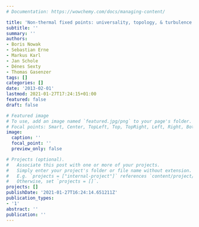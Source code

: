 ```yaml
---
# Documentation: https://wowchemy.com/docs/managing-content/

title: 'Non-thermal fixed points: universality, topology, & turbulence in Bose gases'
subtitle: ''
summary: ''
authors:
- Boris Nowak
- Sebastian Erne
- Markus Karl
- Jan Schole
- Dénes Sexty
- Thomas Gasenzer
tags: []
categories: []
date: '2013-02-01'
lastmod: 2021-01-27T17:24:15+01:00
featured: false
draft: false

# Featured image
# To use, add an image named `featured.jpg/png` to your page's folder.
# Focal points: Smart, Center, TopLeft, Top, TopRight, Left, Right, BottomLeft, Bottom, BottomRight.
image:
  caption: ''
  focal_point: ''
  preview_only: false

# Projects (optional).
#   Associate this post with one or more of your projects.
#   Simply enter your project's folder or file name without extension.
#   E.g. `projects = ["internal-project"]` references `content/project/deep-learning/index.md`.
#   Otherwise, set `projects = []`.
projects: []
publishDate: '2021-01-27T16:24:14.651211Z'
publication_types:
- '1'
abstract: ''
publication: ''
---
```

